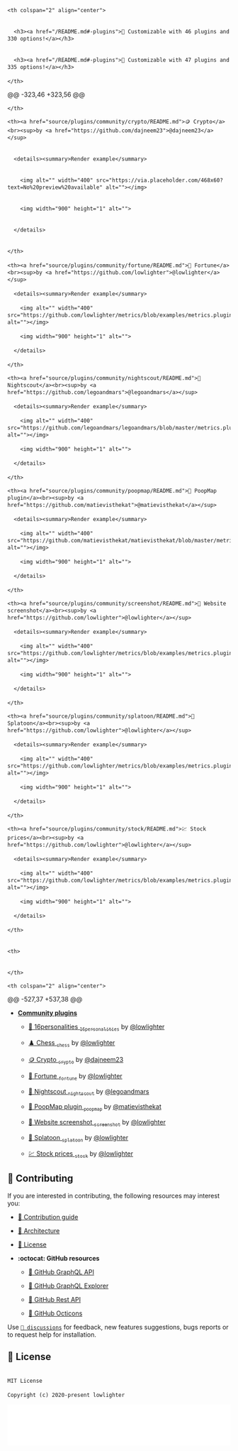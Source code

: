 </tr>


  <tr>

    <th colspan="2" align="center">


      <h3><a href="/README.md#-plugins">🧩 Customizable with 46 plugins and 330 options!</a></h3>


      <h3><a href="/README.md#-plugins">🧩 Customizable with 47 plugins and 335 options!</a></h3>

    </th>

  </tr>

  <tr>

@@ -323,46 +323,56 @@

    </th>

  </tr>

  <tr>


    <th><a href="source/plugins/community/crypto/README.md">🪙 Crypto</a><br><sup>by <a href="https://github.com/dajneem23">@dajneem23</a></sup>


      <details><summary>Render example</summary>


        <img alt="" width="400" src="https://via.placeholder.com/468x60?text=No%20preview%20available" alt=""></img>


        <img width="900" height="1" alt="">


      </details>


    </th>

    <th><a href="source/plugins/community/fortune/README.md">🥠 Fortune</a><br><sup>by <a href="https://github.com/lowlighter">@lowlighter</a></sup>

      <details><summary>Render example</summary>

        <img alt="" width="400" src="https://github.com/lowlighter/metrics/blob/examples/metrics.plugin.fortune.svg" alt=""></img>

        <img width="900" height="1" alt="">

      </details>

    </th>


  </tr>


  <tr>

    <th><a href="source/plugins/community/nightscout/README.md">💉 Nightscout</a><br><sup>by <a href="https://github.com/legoandmars">@legoandmars</a></sup>

      <details><summary>Render example</summary>

        <img alt="" width="400" src="https://github.com/legoandmars/legoandmars/blob/master/metrics.plugin.nightscout.svg" alt=""></img>

        <img width="900" height="1" alt="">

      </details>

    </th>


  </tr>


  <tr>

    <th><a href="source/plugins/community/poopmap/README.md">💩 PoopMap plugin</a><br><sup>by <a href="https://github.com/matievisthekat">@matievisthekat</a></sup>

      <details><summary>Render example</summary>

        <img alt="" width="400" src="https://github.com/matievisthekat/matievisthekat/blob/master/metrics.plugin.poopmap.svg" alt=""></img>

        <img width="900" height="1" alt="">

      </details>

    </th>


  </tr>


  <tr>

    <th><a href="source/plugins/community/screenshot/README.md">📸 Website screenshot</a><br><sup>by <a href="https://github.com/lowlighter">@lowlighter</a></sup>

      <details><summary>Render example</summary>

        <img alt="" width="400" src="https://github.com/lowlighter/metrics/blob/examples/metrics.plugin.screenshot.svg" alt=""></img>

        <img width="900" height="1" alt="">

      </details>

    </th>


  </tr>


  <tr>

    <th><a href="source/plugins/community/splatoon/README.md">🦑 Splatoon</a><br><sup>by <a href="https://github.com/lowlighter">@lowlighter</a></sup>

      <details><summary>Render example</summary>

        <img alt="" width="400" src="https://github.com/lowlighter/metrics/blob/examples/metrics.plugin.splatoon.svg" alt=""></img>

        <img width="900" height="1" alt="">

      </details>

    </th>


  </tr>


  <tr>

    <th><a href="source/plugins/community/stock/README.md">💹 Stock prices</a><br><sup>by <a href="https://github.com/lowlighter">@lowlighter</a></sup>

      <details><summary>Render example</summary>

        <img alt="" width="400" src="https://github.com/lowlighter/metrics/blob/examples/metrics.plugin.stock.svg" alt=""></img>

        <img width="900" height="1" alt="">

      </details>

    </th>


    <th>


    </th>

  </tr>

  <tr>

    <th colspan="2" align="center">

@@ -527,37 +537,38 @@

* **[Community plugins](/source/plugins/community/README.md)**

  * [🧠 16personalities <sub>`16personalities`</sub>](/source/plugins/community/16personalities/README.md) by [@lowlighter](https://github.com/lowlighter)

  * [♟️ Chess <sub>`chess`</sub>](/source/plugins/community/chess/README.md) by [@lowlighter](https://github.com/lowlighter)


  * [🪙 Crypto <sub>`crypto`</sub>](/source/plugins/community/crypto/README.md) by [@dajneem23](https://github.com/dajneem23)

  * [🥠 Fortune <sub>`fortune`</sub>](/source/plugins/community/fortune/README.md) by [@lowlighter](https://github.com/lowlighter)

  * [💉 Nightscout <sub>`nightscout`</sub>](/source/plugins/community/nightscout/README.md) by [@legoandmars](https://github.com/legoandmars)

  * [💩 PoopMap plugin <sub>`poopmap`</sub>](/source/plugins/community/poopmap/README.md) by [@matievisthekat](https://github.com/matievisthekat)

  * [📸 Website screenshot <sub>`screenshot`</sub>](/source/plugins/community/screenshot/README.md) by [@lowlighter](https://github.com/lowlighter)

  * [🦑 Splatoon <sub>`splatoon`</sub>](/source/plugins/community/splatoon/README.md) by [@lowlighter](https://github.com/lowlighter)

  * [💹 Stock prices <sub>`stock`</sub>](/source/plugins/community/stock/README.md) by [@lowlighter](https://github.com/lowlighter)





## 💪 Contributing



If you are interested in contributing, the following resources may interest you:



* [💪 Contribution guide](/CONTRIBUTING.md)

* [🧬 Architecture](/ARCHITECTURE.md)

* [📜 License](/LICENSE)

* **:octocat: GitHub resources**

  * [📖 GitHub GraphQL API](https://docs.github.com/en/graphql)

  * [📖 GitHub GraphQL Explorer](https://docs.github.com/en/free-pro-team@latest/graphql/overview/explorer)

  * [📖 GitHub Rest API](https://docs.github.com/en/rest)

  * [📖 GitHub Octicons](https://github.com/primer/octicons)



Use [`💬 discussions`](https://github.com/lowlighter/metrics/discussions) for feedback, new features suggestions, bugs reports or to request help for installation.





## 📜 License



```

MIT License

Copyright (c) 2020-present lowlighter

```



![Sponsors](https://github.com/lowlighter/metrics/blob/examples/metrics.sponsors.svg)



